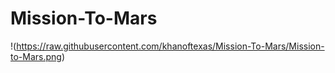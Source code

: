 # Mission-To-Mars

!(https://raw.githubusercontent.com/khanoftexas/Mission-To-Mars/Mission-to-Mars.png)

